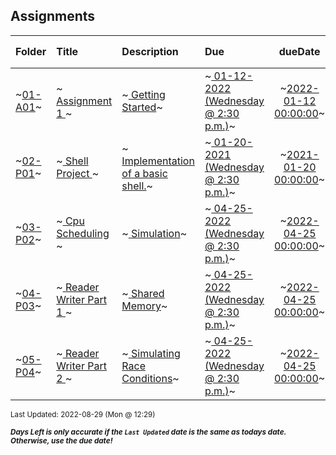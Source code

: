 ## Assignments

| Folder | Title | Description | Due | dueDate | Days Left<sup>*</sup> |
|:------|:------|:------|:------|:-----:|-----|
| ~<a href="https://github.com/rugbyprof/5143-Operating-Systems/tree/master/Assignments/01-A01">01-A01</a>~ | ~<a href="https://github.com/rugbyprof/5143-Operating-Systems/tree/master/Assignments/01-A01"> Assignment 1 </a>~ | ~<a href="https://github.com/rugbyprof/5143-Operating-Systems/tree/master/Assignments/01-A01"> Getting Started</a>~ | ~<a href="https://github.com/rugbyprof/5143-Operating-Systems/tree/master/Assignments/01-A01"> 01-12-2022 (Wednesday @ 2:30 p.m.)</a>~ | ~<a href="https://github.com/rugbyprof/5143-Operating-Systems/tree/master/Assignments/01-A01">2022-01-12 00:00:00</a>~ | ---- |
| ~<a href="https://github.com/rugbyprof/5143-Operating-Systems/tree/master/Assignments/02-P01">02-P01</a>~ | ~<a href="https://github.com/rugbyprof/5143-Operating-Systems/tree/master/Assignments/02-P01"> Shell Project </a>~ | ~<a href="https://github.com/rugbyprof/5143-Operating-Systems/tree/master/Assignments/02-P01"> Implementation of a basic shell.</a>~ | ~<a href="https://github.com/rugbyprof/5143-Operating-Systems/tree/master/Assignments/02-P01"> 01-20-2021 (Wednesday @ 2:30 p.m.)</a>~ | ~<a href="https://github.com/rugbyprof/5143-Operating-Systems/tree/master/Assignments/02-P01">2021-01-20 00:00:00</a>~ | ---- |
| ~<a href="https://github.com/rugbyprof/5143-Operating-Systems/tree/master/Assignments/03-P02">03-P02</a>~ | ~<a href="https://github.com/rugbyprof/5143-Operating-Systems/tree/master/Assignments/03-P02"> Cpu Scheduling </a>~ | ~<a href="https://github.com/rugbyprof/5143-Operating-Systems/tree/master/Assignments/03-P02"> Simulation</a>~ | ~<a href="https://github.com/rugbyprof/5143-Operating-Systems/tree/master/Assignments/03-P02"> 04-25-2022 (Wednesday @ 2:30 p.m.)</a>~ | ~<a href="https://github.com/rugbyprof/5143-Operating-Systems/tree/master/Assignments/03-P02">2022-04-25 00:00:00</a>~ | ---- |
| ~<a href="https://github.com/rugbyprof/5143-Operating-Systems/tree/master/Assignments/04-P03">04-P03</a>~ | ~<a href="https://github.com/rugbyprof/5143-Operating-Systems/tree/master/Assignments/04-P03"> Reader Writer Part 1 </a>~ | ~<a href="https://github.com/rugbyprof/5143-Operating-Systems/tree/master/Assignments/04-P03"> Shared Memory</a>~ | ~<a href="https://github.com/rugbyprof/5143-Operating-Systems/tree/master/Assignments/04-P03"> 04-25-2022 (Wednesday @ 2:30 p.m.)</a>~ | ~<a href="https://github.com/rugbyprof/5143-Operating-Systems/tree/master/Assignments/04-P03">2022-04-25 00:00:00</a>~ | ---- |
| ~<a href="https://github.com/rugbyprof/5143-Operating-Systems/tree/master/Assignments/05-P04">05-P04</a>~ | ~<a href="https://github.com/rugbyprof/5143-Operating-Systems/tree/master/Assignments/05-P04"> Reader Writer Part 2 </a>~ | ~<a href="https://github.com/rugbyprof/5143-Operating-Systems/tree/master/Assignments/05-P04"> Simulating Race Conditions</a>~ | ~<a href="https://github.com/rugbyprof/5143-Operating-Systems/tree/master/Assignments/05-P04"> 04-25-2022 (Wednesday @ 2:30 p.m.)</a>~ | ~<a href="https://github.com/rugbyprof/5143-Operating-Systems/tree/master/Assignments/05-P04">2022-04-25 00:00:00</a>~ | ---- |

<sup>Last Updated: 2022-08-29 (Mon @ 12:29)</sup> 

<sup>***Days Left is only accurate if the `Last Updated` date is the same as todays date. Otherwise, use the due date!***</sup> 